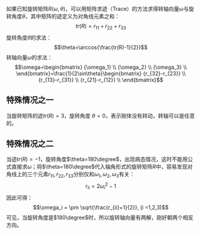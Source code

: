 如果已知旋转矩阵$R(\omega, \theta)$，可以用矩阵求迹（Trace）的方法求得转轴向量$\omega$与旋转角度$\theta$，其中矩阵的迹定义为对角线元素之和：
$$tr(R)=r_{11}+r_{22}+r_{33}$$
旋转角度$\theta$的求法：
$$\theta=\arccos{\frac{tr(R)-1}{2}}$$
转轴向量$\omega$的求法：
$$\omega=\begin{bmatrix}
{\omega_1} \\ 
{\omega_2}  \\ 
{\omega_3}  \\ 
\end{bmatrix}=\frac{1}{2\sin\theta}\begin{bmatrix}
{r_{32}-r_{23}} \\ 
{r_{13}-r_{31}}  \\ 
{r_{21}-r_{12}}  \\ 
\end{bmatrix}$$
## 特殊情况之一

当旋转矩阵的迹$tr(R)=3$，旋转角度 $\theta=0$，表示刚体没有转动，转轴可以是任意的。

## 特殊情况之二

当迹$tr(R)=-1$，旋转角度$\theta=180\degree$，出现病态情况，这时不能用公式直接求$\omega$；将$\theta=180\degree$代入轴角形式的旋转矩阵$R$中，容易发现对角线上的三个元素$r_{11}, r_{22}, r_{33}$分别仅和$\omega_1, \omega_2, \omega_3$有关：
$$r_{ii}=2\omega^2_i-1$$
因此可得：
$$\omega_i = \pm \sqrt{\frac{r_{ii}+1}{2}}, (i =1,2,3)$$
可见，当旋转角度是$180\degree$时，所以旋转轴向量有两解，刚好朝两个相反方向。